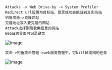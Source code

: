 	Attacks -> Web Drive-by -> System Profiler
	Redirect url设置为目标站，登录成功会挑战到真实网站
	钓鱼攻击->克隆网站
	克隆地址写入要克隆的网站
	Attack选择刚刚收集信息的网站
	Web日志界面可记录键盘
![image](/assets/Pentest_Note/master/img/222.png)

	攻击->钓鱼攻击管理->web服务管理中，可kill掉刚刚的任务
![image](/assets/Pentest_Note/master/img/223.png)